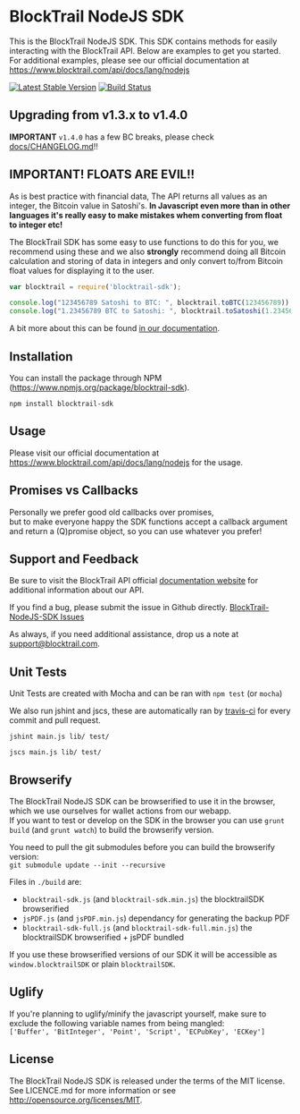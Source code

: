 BlockTrail NodeJS SDK
=====================
This is the BlockTrail NodeJS SDK. This SDK contains methods for easily interacting with the BlockTrail API.
Below are examples to get you started. For additional examples, please see our official documentation
at https://www.blocktrail.com/api/docs/lang/nodejs

[![Latest Stable Version](https://badge.fury.io/js/blocktrail-sdk.svg)](https://www.npmjs.org/package/blocktrail-sdk)
[![Build Status](https://travis-ci.org/blocktrail/blocktrail-sdk-nodejs.png?branch=master)](https://travis-ci.org/blocktrail/blocktrail-sdk-nodejs)

Upgrading from v1.3.x to v1.4.0
-------------------------------
**IMPORTANT** `v1.4.0` has a few BC breaks, please check [docs/CHANGELOG.md](docs/CHANGELOG.md)!!

IMPORTANT! FLOATS ARE EVIL!!
----------------------------
As is best practice with financial data, The API returns all values as an integer, the Bitcoin value in Satoshi's.
**In Javascript even more than in other languages it's really easy to make mistakes whem converting from float to integer etc!**

The BlockTrail SDK has some easy to use functions to do this for you, we recommend using these
and we also **strongly** recommend doing all Bitcoin calculation and storing of data in integers
and only convert to/from Bitcoin float values for displaying it to the user.

```javascript
var blocktrail = require('blocktrail-sdk');

console.log("123456789 Satoshi to BTC: ", blocktrail.toBTC(123456789));
console.log("1.23456789 BTC to Satoshi: ", blocktrail.toSatoshi(1.23456789));
```

A bit more about this can be found [in our documentation](https://www.blocktrail.com/api/docs/lang/nodejs#api_coin_format).

Installation
------------
You can install the package through NPM (https://www.npmjs.org/package/blocktrail-sdk).
```
npm install blocktrail-sdk
```

Usage
-----
Please visit our official documentation at https://www.blocktrail.com/api/docs/lang/nodejs for the usage.

Promises vs Callbacks
---------------------
Personally we prefer good old callbacks over promises,  
but to make everyone happy the SDK functions accept a callback argument and return a (Q)promise object, so you can use whatever you prefer!

Support and Feedback
--------------------
Be sure to visit the BlockTrail API official [documentation website](https://www.blocktrail.com/api/docs/lang/nodejs)
for additional information about our API.

If you find a bug, please submit the issue in Github directly.
[BlockTrail-NodeJS-SDK Issues](https://github.com/blocktrail/blocktrail-sdk-nodejs/issues)

As always, if you need additional assistance, drop us a note at
[support@blocktrail.com](mailto:support@blocktrail.com).

Unit Tests
----------
Unit Tests are created with Mocha and can be ran with `npm test` (or `mocha`)

We also run jshint and jscs, these are automatically ran by [travis-ci](https://travis-ci.org/blocktrail/blocktrail-sdk-nodejs) for every commit and pull request.
```
jshint main.js lib/ test/
```
```
jscs main.js lib/ test/
```

Browserify
----------
The BlockTrail NodeJS SDK can be browserified to use it in the browser, which we use ourselves for wallet actions from our webapp.  
If you want to test or develop on the SDK in the browser you can use `grunt build` (and `grunt watch`) to build the browserify version.

You need to pull the git submodules before you can build the browserify version:  
`git submodule update --init --recursive`

Files in `./build` are:

 - `blocktrail-sdk.js` (and `blocktrail-sdk.min.js`) the blocktrailSDK browserified  
 - `jsPDF.js` (and `jsPDF.min.js`) dependancy for generating the backup PDF  
 - `blocktrail-sdk-full.js` (and `blocktrail-sdk-full.min.js`) the blocktrailSDK browserified + jsPDF bundled  

If you use these browserified versions of our SDK it will be accessible as `window.blocktrailSDK` or plain `blocktrailSDK`.

Uglify
------
If you're planning to uglify/minify the javascript yourself, make sure to exclude the following variable names from being mangled:  
`['Buffer', 'BitInteger', 'Point', 'Script', 'ECPubKey', 'ECKey']`

License
-------
The BlockTrail NodeJS SDK is released under the terms of the MIT license. See LICENCE.md for more information or see http://opensource.org/licenses/MIT.

